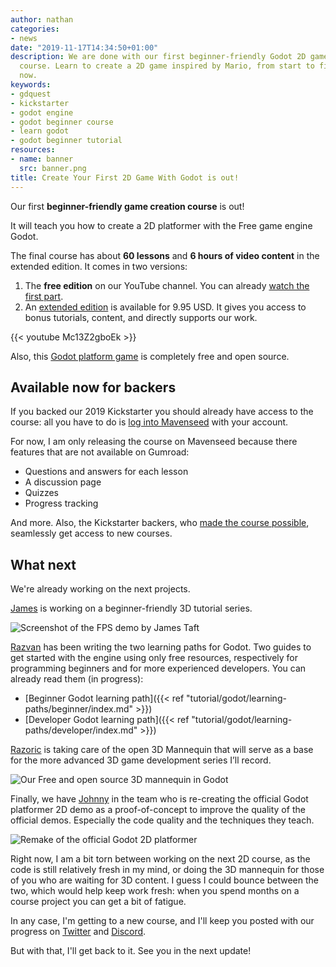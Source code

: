 ```yaml
---
author: nathan
categories:
- news
date: "2019-11-17T14:34:50+01:00"
description: We are done with our first beginner-friendly Godot 2D game development
  course. Learn to create a 2D game inspired by Mario, from start to finish. Available
  now.
keywords:
- gdquest
- kickstarter
- godot engine
- godot beginner course
- learn godot
- godot beginner tutorial
resources:
- name: banner
  src: banner.png
title: Create Your First 2D Game With Godot is out!
---
```



Our first **beginner-friendly game creation course** is out! 

It will teach you how to create a 2D platformer with the Free game engine Godot.

The final course has about **60 lessons** and **6 hours of video content** in the extended edition. It comes in two versions:

1. The **free edition** on our YouTube channel. You can already [watch the first part](//youtu.be/Mc13Z2gboEk).
1. An [extended edition](//gdquest.mavenseed.com/courses/create-your-first-2d-game-with-godot-extended-edition
) is available for 9.95 USD. It gives you access to bonus tutorials, content, and directly supports our work.

{{< youtube Mc13Z2gboEk >}}

Also, this [Godot platform game](//github.com/GDQuest/Your-First-Game-Godot-2d-Platformer) is completely free and open source.


## Available now for backers

If you backed our 2019 Kickstarter you should already have access to the course: all you have to do is [log into Mavenseed](//gdquest.mavenseed.com/customers/sign_in) with your account.

For now, I am only releasing the course on Mavenseed because there features that are not available on Gumroad: 

- Questions and answers for each lesson
- A discussion page
- Quizzes
- Progress tracking

And more. Also, the Kickstarter backers, who [made the course possible](//www.kickstarter.com/projects/gdquest/create-your-own-games-with-godot-the-free-game-eng), seamlessly get access to new courses.


## What next

We're already working on the next projects.

[James](//twitter.com/TaftCreates) is working on a beginner-friendly 3D tutorial series.

![Screenshot of the FPS demo by James Taft][image-fps]

[Razvan](//twitter.com/razcore_art) has been writing the two learning paths for Godot. Two guides to get started with the engine using only free resources, respectively for programming beginners and for more experienced developers. You can already read them (in progress):

- [Beginner Godot learning path]({{< ref "tutorial/godot/learning-paths/beginner/index.md" >}})
- [Developer Godot learning path]({{< ref "tutorial/godot/learning-paths/developer/index.md" >}})

[Razoric](//twitter.com/Razoric480) is taking care of the open 3D Mannequin that will serve as a base for the more advanced 3D game development series I’ll record.

![Our Free and open source 3D mannequin in Godot][image-mannequin]

Finally, we have [Johnny](//twitter.com/johnnygossdev) in the team who is re-creating the official Godot platformer 2D demo as a proof-of-concept to improve the quality of the official demos. Especially the code quality and the techniques they teach.

![Remake of the official Godot 2D platformer][image-platformer]

Right now, I am a bit torn between working on the next 2D course, as the code is still relatively fresh in my mind, or doing the 3D mannequin for those of you who are waiting for 3D content. I guess I could bounce between the two, which would help keep work fresh: when you spend months on a course project you can get a bit of fatigue.

In any case, I'm getting to a new course, and I'll keep you posted with our progress on [Twitter](//twitter.com/NathanGDQuest) and [Discord](//discord.gg/87NNb3Z).

But with that, I'll get back to it. See you in the next update!

[image-fps]: james-beginner-fps.png
[image-mannequin]: mannequin-prototype-1.png
[image-platformer]: platformer-2d.png
